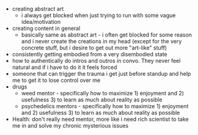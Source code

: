   * creating abstract art
    * i always get blocked when just trying to run with some vague idea/motivation
  * creating content in general
    * basically same as abstract art - i often get blocked for some reason and i never create the creations in my head (except for the very concrete stuff, but i desire to get out more "art-like" stuff)
  * consistently getting embodied from a very disembodied state
  * how to authentically do intros and outros in convo. They never feel natural and if i have to do it it feels forced
  * someone that can trigger the trauma i get just before standup and help me to get it to lose control over me
  * drugs
    * weed mentor - specifically how to maximize 1) enjoyment and 2) usefulness 3) to learn as much about reality as possible
    * psychedelics mentors - specifically how to maximize 1) enjoyment and 2) usefulness 3) to learn as much about reality as possible
  * Health: don't really need mentor, more like i need rich scientist to take me in and solve my chronic mysterious issues